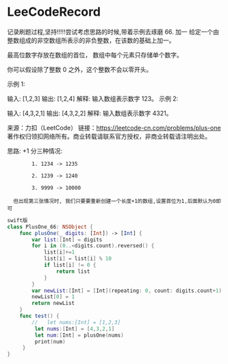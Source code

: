 # LeeCodeRecord
记录刷题过程,坚持!!!!!尝试考虑思路的时候,带着示例去琢磨
66. 加一
给定一个由整数组成的非空数组所表示的非负整数，在该数的基础上加一。

最高位数字存放在数组的首位， 数组中每个元素只存储单个数字。

你可以假设除了整数 0 之外，这个整数不会以零开头。

示例 1:

输入: [1,2,3]
输出: [1,2,4]
解释: 输入数组表示数字 123。
示例 2:

输入: [4,3,2,1]
输出: [4,3,2,2]
解释: 输入数组表示数字 4321。

来源：力扣（LeetCode）
链接：https://leetcode-cn.com/problems/plus-one
著作权归领扣网络所有。商业转载请联系官方授权，非商业转载请注明出处。

思路: 
    +1 分三种情况: 
    
            1. 1234 -> 1235
            
            2. 1239 -> 1240
            
            3. 9999 -> 10000
            
      但出现第三张情况时, 我们只要要重新创建一个长度+1的数组,设置首位为1,后面默认为0即可
      
```swift
swift版
class PlusOne_66: NSObject {
    func plusOne(_ digits: [Int]) -> [Int] {
        var list:[Int] = digits
        for i in (0..<digits.count).reversed() {
            list[i]+=1
            list[i] = list[i] % 10
            if list[i] != 0 {
                return list
            }
        }
        var newList:[Int] = [Int](repeating: 0, count: digits.count+1)
        newList[0] = 1
        return newList
    }
    func test() {
        //   let nums:[Int] = [1,2,3]
         let nums:[Int] = [4,3,2,1]
         let num:[Int] = plusOne(nums)
         print(num)
     }
}
```
